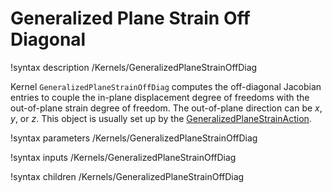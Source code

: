# Generalized Plane Strain Off Diagonal

!syntax description /Kernels/GeneralizedPlaneStrainOffDiag

Kernel `GeneralizedPlaneStrainOffDiag` computes the off-diagonal Jacobian entries to couple the in-plane displacement degree of freedoms with the out-of-plane strain degree of freedom. The out-of-plane direction can be $x$, $y$, or $z$. This object is usually set up by the [GeneralizedPlaneStrainAction](TensorMechanics/GeneralizedPlaneStrain/index.md).

!syntax parameters /Kernels/GeneralizedPlaneStrainOffDiag

!syntax inputs /Kernels/GeneralizedPlaneStrainOffDiag

!syntax children /Kernels/GeneralizedPlaneStrainOffDiag
